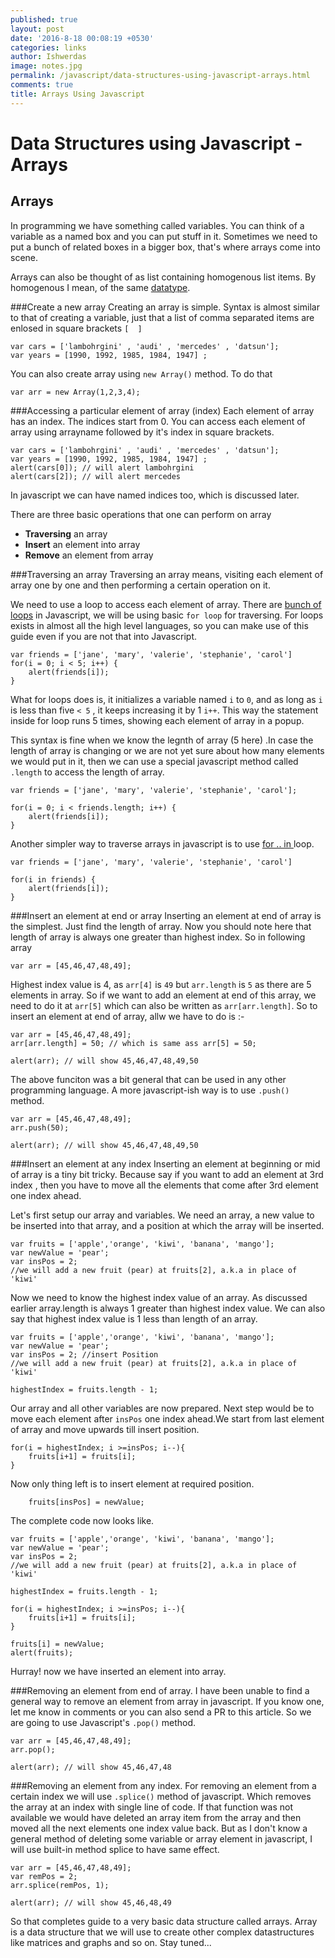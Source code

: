 ```yaml
---
published: true
layout: post
date: '2016-8-18 00:08:19 +0530'
categories: links
author: Ishwerdas
image: notes.jpg
permalink: /javascript/data-structures-using-javascript-arrays.html
comments: true
title: Arrays Using Javascript
---
```

# Data Structures using Javascript - Arrays 
## Arrays 

In programming we have something called variables. You can think of a variable as a named box and you can put stuff in it. Sometimes we need to put a bunch of related boxes in a bigger box, that's where arrays come into scene. 

Arrays can also be thought of as list containing homogenous list items. By homogenous I mean, of the same [datatype](https://developer.mozilla.org/en/docs/Web/JavaScript/Data_structures "datatype"). 

###Create a new array
Creating an array is simple. Syntax is almost similar to that of creating a variable, just that a list of comma separated items are enlosed in square brackets `[  ]`

```
var cars = ['lambohrgini' , 'audi' , 'mercedes' , 'datsun'];
var years = [1990, 1992, 1985, 1984, 1947] ;
```

You can also create array using `new Array()` method. To do that

```
var arr = new Array(1,2,3,4);
```

###Accessing a particular element of array (index)
Each element of array has an index. The indices start from 0.  You can access each element of array using arrayname followed by it's index in square brackets.
```
var cars = ['lambohrgini' , 'audi' , 'mercedes' , 'datsun'];
var years = [1990, 1992, 1985, 1984, 1947] ;
alert(cars[0]); // will alert lambohrgini
alert(cars[2]); // will alert mercedes
```
In javascript we can have named indices too, which is discussed later.

There are three basic operations that one can perform on array
- **Traversing** an array
- **Insert** an element into array
- **Remove** an element from array

###Traversing an array 
Traversing an array means, visiting each element of array one by one and then performing a certain operation on it. 

We need to use a loop to access each element of array. There are [bunch of loops](https://developer.mozilla.org/en-US/docs/Web/JavaScript/Guide/Loops_and_iteration "bunch of loops") in Javascript, we will be using basic `for loop` for traversing. For loops exists in almost all the high level languages, so you can make use of this guide even if you are not that into Javascript. 

```
var friends = ['jane', 'mary', 'valerie', 'stephanie', 'carol']
for(i = 0; i < 5; i++) {
    alert(friends[i]); 
}
```

What for loops does is, it initializes a variable named `i` to `0`, and as long as `i` is less than five `< 5` , it keeps increasing it by 1 `i++`. This way the statement inside for loop runs 5 times, showing each element of array in a popup. 

This syntax is fine when we know the legnth of array (5 here) .In case the length of array is changing or we are not yet sure about how many elements we would put in it, then we can use a special javascript method called `.length` to access the length of array.

```
var friends = ['jane', 'mary', 'valerie', 'stephanie', 'carol'];

for(i = 0; i < friends.length; i++) {
    alert(friends[i]); 
}
```

Another simpler way to traverse arrays in javascript is to use [for .. in ](https://developer.mozilla.org/en-US/docs/Web/JavaScript/Guide/Loops_and_iteration#for...in_statement "for .. in ")loop.

```
var friends = ['jane', 'mary', 'valerie', 'stephanie', 'carol']

for(i in friends) {
    alert(friends[i]); 
}
```

###Insert an element at end or array
Inserting an element at end of array is the simplest. Just find the length of array. Now you should note here that length of array is always one greater than highest index. So in following array
```
var arr = [45,46,47,48,49];
```
Highest index value is 4, as `arr[4]` is `49` but `arr.length` is `5` as there are 5 elements in array. So if we want to add an element at end of this array, we need to do it at `arr[5]` which can also be written as `arr[arr.length]`. So to insert an element at end of array, allw we have to do is :-

```
var arr = [45,46,47,48,49];
arr[arr.length] = 50; // which is same ass arr[5] = 50;

alert(arr); // will show 45,46,47,48,49,50 
```
The above funciton was a bit general that can be used in any other programming language. A more javascript-ish way is to use `.push()` method.

```
var arr = [45,46,47,48,49];
arr.push(50);

alert(arr); // will show 45,46,47,48,49,50 
```																					

###Insert an element at any index
Inserting an element at beginning or mid of array is a tiny bit tricky. Because say if you want to add an element at 3rd index , then you have to move all the elements that come after 3rd element one index ahead.

Let's first setup our array and variables. We need an array, a new value to be inserted into that array, and a position at which the array will be inserted. 

```
var fruits = ['apple','orange', 'kiwi', 'banana', 'mango'];
var newValue = 'pear';
var insPos = 2; 
//we will add a new fruit (pear) at fruits[2], a.k.a in place of 'kiwi'
```

Now we need to know the highest index value of an array. As discussed earlier array.length is always 1 greater than highest index value. We can also say that highest index value is 1 less than length of an array.

```
var fruits = ['apple','orange', 'kiwi', 'banana', 'mango'];
var newValue = 'pear';
var insPos = 2; //insert Position
//we will add a new fruit (pear) at fruits[2], a.k.a in place of 'kiwi'

highestIndex = fruits.length - 1;
```

Our array and all other variables are now prepared. Next step would be to move each element after `insPos` one index ahead.We start from last element of array and move upwards till insert position.
```
for(i = highestIndex; i >=insPos; i--){
    fruits[i+1] = fruits[i];
}
```
Now only thing left is to insert element at required position.

```
    fruits[insPos] = newValue;
```
The complete code now looks like.
```
var fruits = ['apple','orange', 'kiwi', 'banana', 'mango'];
var newValue = 'pear';
var insPos = 2; 
//we will add a new fruit (pear) at fruits[2], a.k.a in place of 'kiwi'

highestIndex = fruits.length - 1;

for(i = highestIndex; i >=insPos; i--){
    fruits[i+1] = fruits[i];
}

fruits[i] = newValue;
alert(fruits);
```
Hurray! now we have inserted an element into array.

###Removing an element from end of array. 
I have been unable to find a general way to remove an element from array in javascript. If you know one, let me know in comments or you can also send a PR to this article. So we are going to use Javascript's `.pop()` method. 

```
var arr = [45,46,47,48,49];
arr.pop();

alert(arr); // will show 45,46,47,48 
```		

###Removing an element from any index.
For removing an element from a certain index we will use `.splice()` method of javascript. Which removes the array at an index with single line of code. If that function was not available we would have deleted an array item from the array and then moved all the next elements one index value back. But as I don't know a general method of deleting some variable or array element in javascript, I will use built-in method splice to have same effect.

```
var arr = [45,46,47,48,49];
var remPos = 2;
arr.splice(remPos, 1);

alert(arr); // will show 45,46,48,49 
```
So that completes guide to a very basic data structure called arrays. Array is a data structure that we will use to create other complex datastructures like matrices and graphs and so on. Stay tuned...
